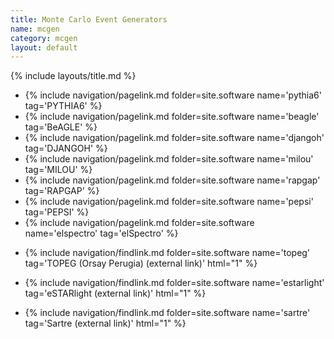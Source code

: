 ```yaml
---
title: Monte Carlo Event Generators
name: mcgen
category: mcgen
layout: default
---
```


{% include layouts/title.md %}

* {% include navigation/pagelink.md folder=site.software name='pythia6' tag='PYTHIA6' %}
* {% include navigation/pagelink.md folder=site.software name='beagle' tag='BeAGLE' %}
* {% include navigation/pagelink.md folder=site.software name='djangoh' tag='DJANGOH' %}
* {% include navigation/pagelink.md folder=site.software name='milou' tag='MILOU' %}
* {% include navigation/pagelink.md folder=site.software name='rapgap' tag='RAPGAP' %}
* {% include navigation/pagelink.md folder=site.software name='pepsi' tag='PEPSI' %}
* {% include navigation/pagelink.md folder=site.software name='elspectro' tag='elSpectro' %}
* <p>{% include navigation/findlink.md folder=site.software name='topeg' tag='TOPEG (Orsay Perugia) (external link)' html="1" %}
* <p>{% include navigation/findlink.md folder=site.software name='estarlight' tag='eSTARlight (external link)' html="1" %}
* <p>{% include navigation/findlink.md folder=site.software name='sartre' tag='Sartre (external link)'  html="1" %}<p/>
